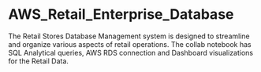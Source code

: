 # AWS_Retail_Enterprise_Database
 The Retail Stores Database  Management system is designed to streamline and organize various aspects of retail operations. The collab notebook has SQL Analytical queries, AWS RDS connection and Dashboard visualizations for the Retail Data. 
